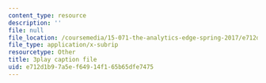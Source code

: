 ```yaml
---
content_type: resource
description: ''
file: null
file_location: /coursemedia/15-071-the-analytics-edge-spring-2017/e712d1b97a5ef64914f165b65dfe7475_qhOVXxNXAug.srt
file_type: application/x-subrip
resourcetype: Other
title: 3play caption file
uid: e712d1b9-7a5e-f649-14f1-65b65dfe7475
---
```

